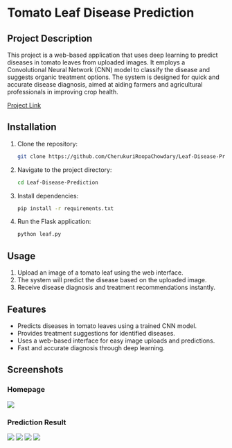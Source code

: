 # Tomato Leaf Disease Prediction

## Project Description
This project is a web-based application that uses deep learning to predict diseases in tomato leaves from uploaded images. It employs a Convolutional Neural Network (CNN) model to classify the disease and suggests organic treatment options. The system is designed for quick and accurate disease diagnosis, aimed at aiding farmers and agricultural professionals in improving crop health.

[Project Link](https://github.com/CherukuriRoopaChowdary/Leaf-Disease-Prediction)

## Installation
1. Clone the repository:
   ```bash
   git clone https://github.com/CherukuriRoopaChowdary/Leaf-Disease-Prediction.git
   ```
2. Navigate to the project directory:
   ```bash
   cd Leaf-Disease-Prediction
   ```
3. Install dependencies:
   ```bash
   pip install -r requirements.txt
   ```
4. Run the Flask application:
   ```bash
   python leaf.py
   ```

## Usage
1. Upload an image of a tomato leaf using the web interface.
2. The system will predict the disease based on the uploaded image.
3. Receive disease diagnosis and treatment recommendations instantly.

## Features
- Predicts diseases in tomato leaves using a trained CNN model.
- Provides treatment suggestions for identified diseases.
- Uses a web-based interface for easy image uploads and predictions.
- Fast and accurate diagnosis through deep learning.

## Screenshots

### Homepage
![]("./Output/image.jpg")

### Prediction Result
![]("./Output/disease1.jpg")
![]("./Output/disease2.jpg")
![]("./Output/disease3.jpg")
![]("./Output/disease4.jpg")

